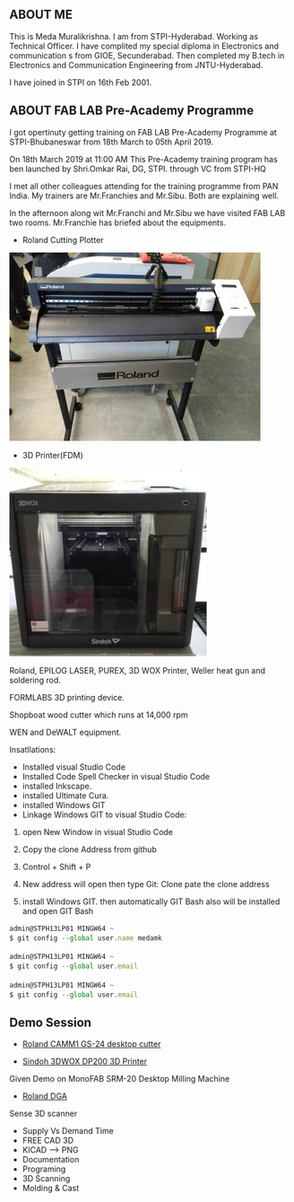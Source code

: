 ## ABOUT ME

This is Meda Muralikrishna. I am from STPI-Hyderabad. Working as Technical Officer. 
I have complited my special diploma in Electronics and communication s from GIOE, Secunderabad. Then completed my B.tech in Electronics and Communication Engineering from JNTU-Hyderabad.

I have joined in STPI on 16th Feb 2001. 

## ABOUT FAB LAB Pre-Academy Programme

I got opertinuty getting training on FAB LAB Pre-Academy Programme at STPI-Bhubaneswar from 18th March to 05th April 2019.

On 18th March 2019 at 11:00 AM This Pre-Academy training program has ben launched by Shri.Omkar Rai, DG, STPI. through VC from STPI-HQ 



I met all other colleagues attending for the training programme from PAN India.
My trainers are Mr.Franchies and Mr.Sibu. Both are explaining well.

In the afternoon along wit Mr.Franchi and Mr.Sibu we have visited FAB LAB two rooms.
Mr.Franchie has briefed about the equipments.

- Roland Cutting Plotter  

![Roland](images/roland_gs24_cutting_plotter.jpg)

- 3D Printer(FDM)  

![Sindoh](images/3dwox.jpg)

Roland, EPILOG LASER, PUREX, 3D WOX Printer, Weller heat gun and soldering rod.


FORMLABS 3D printing device.

Shopboat wood cutter which runs at 14,000 rpm

WEN and DeWALT equipment.<br>

Insatllations:  

- Installed visual Studio Code
- Installed Code Spell Checker in visual Studio Code
- installed Inkscape.
- installed Ultimate Cura.
- installed Windows GIT
- Linkage Windows GIT to visual Studio Code:

1. open New Window in visual Studio Code

2. Copy the clone Address from github 

3. Control + Shift + P  

4. New address will open then type Git: Clone pate the clone address  

5. install Windows GIT. then automatically GIT Bash also will be installed and open GIT Bash

```javascript
admin@STPH13LP01 MINGW64 ~
$ git config --global user.name medamk

admin@STPH13LP01 MINGW64 ~
$ git config --global user.email 

admin@STPH13LP01 MINGW64 ~
$ git config --global user.email 
```

## Demo Session

 - [Roland CAMM1 GS-24 desktop cutter](vinylcutter.md)
 
 - [Sindoh 3DWOX DP200 3D Printer](sindohedwox.md)

Given Demo on MonoFAB SRM-20 Desktop Milling Machine
 
 - [Roland DGA](monofabsrm20.md)

Sense 3D scanner

 - Supply Vs Demand Time
 - FREE CAD 3D
 - KICAD --> PNG
 - Documentation
 - Programing
 - 3D Scanning
 - Molding & Cast
